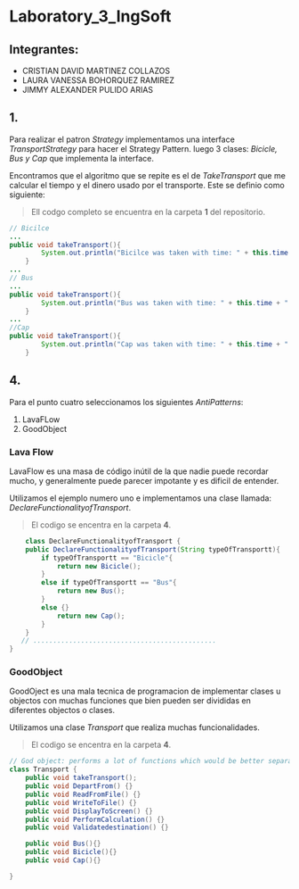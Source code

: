 # Laboratory_3_IngSoft

## Integrantes: 
* CRISTIAN DAVID MARTINEZ COLLAZOS  
* LAURA VANESSA BOHORQUEZ RAMIREZ
* JIMMY ALEXANDER PULIDO ARIAS

## 1. 

Para realizar el patron *Strategy* implementamos una interface *TransportStrategy* para hacer el Strategy Pattern. luego 3 clases: *Bicicle, Bus y Cap* que implementa la interface.  

Encontramos que el algoritmo que se repite es el de *TakeTransport* que me calcular el tiempo y el dinero usado por el transporte. Este se definio como siguiente: 

> Ell codgo completo se encuentra en la carpeta **1** del repositorio. 


```java
// Bicilce 
...
public void takeTransport(){
        System.out.println("Bicilce was taken with time: " + this.time + " and budget: 0%");
    }
...
// Bus 
...
public void takeTransport(){
        System.out.println("Bus was taken with time: " + this.time + " and budget: " + this.cost);
    }
...
//Cap 
public void takeTransport(){
        System.out.println("Cap was taken with time: " + this.time + " and budget: " + this.cost * this.distance);
    }

```


## 4. 

Para el punto cuatro seleccionamos los siguientes *AntiPatterns*: 

1. LavaFLow
2. GoodObject

### Lava Flow 

LavaFlow es  una masa de código inútil de la que nadie puede recordar mucho, y generalmente puede parecer impotante y es dificil de entender. 

Utilizamos el ejemplo numero uno e implementamos una clase llamada: *DeclareFunctionalityofTransport*.  

> El codigo se encentra en la carpeta **4**. 

```java 
    class DeclareFunctionalityofTransport { 
    public DeclareFunctionalityofTransport(String typeOfTransportt){
        if typeOfTransportt == "Bicicle"{
            return new Bicicle(); 
        }
        else if typeOfTransportt == "Bus"{
            return new Bus(); 
        }
        else {}
            return new Cap(); 
        }
    }
   // ..............................................
}
```


### GoodObject  

GoodOject es una mala tecnica de programacion de implementar clases u objectos con muchas funciones que bien pueden ser divididas en diferentes objectos o clases. 

Utilizamos una clase *Transport* que realiza muchas funcionalidades. 

> El codigo se encentra en la carpeta **4**. 

```java 
// God object: performs a lot of functions which would be better separated into different objects.
class Transport {
    public void takeTransport();
    public void DepartFrom() {}
    public void ReadFromFile() {}
    public void WriteToFile() {}
    public void DisplayToScreen() {}
    public void PerformCalculation() {}
    public void Validatedestination() {}

    public void Bus(){}
    public void Bicicle(){}
    public void Cap(){}

}
```
